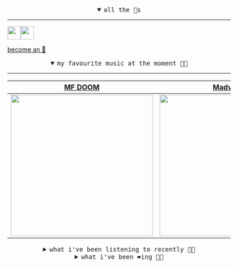 <details open>

<summary align="center"><samp>all the 🥚s</samp></summary>
<hr />

<a href="https://github.com/pvinis"><img src="https://avatars.githubusercontent.com/u/100233?s=90&v=4" width="30" height="30" /><a href="https://github.com/maxPugh"><img src="https://avatars.githubusercontent.com/u/46350013?s=90&u=52a601eaa2d272b35477d096fe782ebf0a8a1f68&v=4" width="30" height="30" />

<samp><a href="https://github.com/bitttttten/bitttttten/stargazers">become an 🥚</a></samp>

</details>

<details open>

<summary align="center"><samp>my favourite music at the moment 🎵🎶</samp></summary>
<hr />

<!-- toc -->

| [MF DOOM](https://open.spotify.com/artist/2pAWfrd7WFF3XhVt9GooDL)                                                                                                | [Madvillain](https://open.spotify.com/artist/2aoFQUeHD1U7pL098lRsDU)                                                                                             | [Blue Material](https://open.spotify.com/artist/1Lw0UGcF4UaDqqtyPQq7wI)                                                                                          | [The Magic Lantern](https://open.spotify.com/artist/2jIhiAEbmLrPj69WLM2R3V)                                                                                      |
| ---------------------------------------------------------------------------------------------------------------------------------------------------------------- | ---------------------------------------------------------------------------------------------------------------------------------------------------------------- | ---------------------------------------------------------------------------------------------------------------------------------------------------------------- | ---------------------------------------------------------------------------------------------------------------------------------------------------------------- |
| [<img src="https://i.scdn.co/image/ab6761610000e5eb3e9a6caa41a80b9238a49784" width="320" height="auto">](https://open.spotify.com/artist/2pAWfrd7WFF3XhVt9GooDL) | [<img src="https://i.scdn.co/image/9d7ed68679a970b86faaea230d16334baba5ed4b" width="320" height="auto">](https://open.spotify.com/artist/2aoFQUeHD1U7pL098lRsDU) | [<img src="https://i.scdn.co/image/ab6761610000e5eb094e7d235a4f0e07f1f6f765" width="320" height="auto">](https://open.spotify.com/artist/1Lw0UGcF4UaDqqtyPQq7wI) | [<img src="https://i.scdn.co/image/ab6761610000e5ebfff0ffe7973dd2ae57268f90" width="320" height="auto">](https://open.spotify.com/artist/2jIhiAEbmLrPj69WLM2R3V) |

<!-- tocstop -->

</details>

<details>

<summary align="center"><samp>what i've been listening to recently 🎵🎶</samp></summary>
<hr />

<!-- toc -->

| [The Chocolate Conquistadors (…<br />BADBADNOTGOOD, MF DOOM](https://open.spotify.com/track/6HOLZtVDh5EgvPnW4z23n2)                                             | [Raid<br />Madvillain, Madlib, MF DOOM, …](https://open.spotify.com/track/3KQh7ppbDxVjdJBtjvP5BU)                                                               | [Hoe Cakes<br />MF DOOM](https://open.spotify.com/track/4b82tXj35SycILuILcgBQ6)                                                                                 | [Washer<br />Slint](https://open.spotify.com/track/3oNP9Gh1NY4sjqaVUaNjTQ)                                                                                      |
| --------------------------------------------------------------------------------------------------------------------------------------------------------------- | --------------------------------------------------------------------------------------------------------------------------------------------------------------- | --------------------------------------------------------------------------------------------------------------------------------------------------------------- | --------------------------------------------------------------------------------------------------------------------------------------------------------------- |
| [<img src="https://i.scdn.co/image/ab6761610000e5eb61d28b161209f1ee239fdafa" width="320" height="auto">](https://open.spotify.com/track/6HOLZtVDh5EgvPnW4z23n2) | [<img src="https://i.scdn.co/image/9d7ed68679a970b86faaea230d16334baba5ed4b" width="320" height="auto">](https://open.spotify.com/track/3KQh7ppbDxVjdJBtjvP5BU) | [<img src="https://i.scdn.co/image/ab6761610000e5eb3e9a6caa41a80b9238a49784" width="320" height="auto">](https://open.spotify.com/track/4b82tXj35SycILuILcgBQ6) | [<img src="https://i.scdn.co/image/ab6761610000e5ebc3105c7919e51ae6d1e6dfff" width="320" height="auto">](https://open.spotify.com/track/3oNP9Gh1NY4sjqaVUaNjTQ) |

<!-- tocstop -->

</details>

<details>

<summary align="center"><samp>what i've been ❤️ing 🎵🎶</samp></summary>
<hr />

<!-- toc -->

| [Fell in Love (At the Water)<br />Candy Claws](https://open.spotify.com/album/5KkGAZrad4N4rc5FriwgzU)                                                           | [Electricity - Remastered 2003<br />Orchestral Manoeuvres In The …](https://open.spotify.com/album/5AN8aqTrcuMZO7rpD9U2yF)                                      | [Benzi Box<br />DANGERDOOM](https://open.spotify.com/album/6vAKENvwUSLMUAWYruV9sw)                                                                              | [Wien<br />Labradford](https://open.spotify.com/album/7h1WlPlMEcgicPHkkUzmkV)                                                                                   |
| --------------------------------------------------------------------------------------------------------------------------------------------------------------- | --------------------------------------------------------------------------------------------------------------------------------------------------------------- | --------------------------------------------------------------------------------------------------------------------------------------------------------------- | --------------------------------------------------------------------------------------------------------------------------------------------------------------- |
| [<img src="https://i.scdn.co/image/ab67616d0000b2735410c06685415d50ea87a012" width="320" height="auto">](https://open.spotify.com/album/5KkGAZrad4N4rc5FriwgzU) | [<img src="https://i.scdn.co/image/ab67616d0000b2730055911860baf382f46aeffa" width="320" height="auto">](https://open.spotify.com/album/5AN8aqTrcuMZO7rpD9U2yF) | [<img src="https://i.scdn.co/image/ab67616d0000b2738f4944a3d77dd680bde9fd10" width="320" height="auto">](https://open.spotify.com/album/6vAKENvwUSLMUAWYruV9sw) | [<img src="https://i.scdn.co/image/ab67616d0000b273586ca79b56c4c4b48447b4e1" width="320" height="auto">](https://open.spotify.com/album/7h1WlPlMEcgicPHkkUzmkV) |

<!-- tocstop -->

</details>
